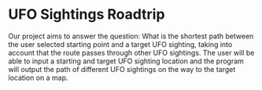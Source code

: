 # UFO Sightings Roadtrip
Our project aims to answer the question: What is the shortest path between the user selected starting point and a target UFO sighting, taking into account that the route passes through other UFO sightings. The user will be able to input a starting and target UFO sighting location and the program will output the path of different UFO sightings on the way to the target location on a map.

